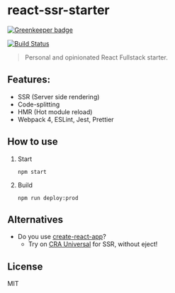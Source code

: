 # react-ssr-starter

[![Greenkeeper badge](https://badges.greenkeeper.io/antonybudianto/react-ssr-starter.svg)](https://greenkeeper.io/)

[![Build Status](https://travis-ci.com/antonybudianto/react-ssr-starter.svg?branch=master)](https://travis-ci.com/antonybudianto/react-ssr-starter)

> Personal and opinionated React Fullstack starter.

## Features:

- SSR (Server side rendering)
- Code-splitting
- HMR (Hot module reload)
- Webpack 4, ESLint, Jest, Prettier

## How to use

1. Start
   ```
   npm start
   ```

2. Build
   ```
   npm run deploy:prod
   ```

## Alternatives
- Do you use [create-react-app](https://github.com/facebook/create-react-app)?
  - Try on [CRA Universal](https://github.com/antonybudianto/cra-universal) for SSR, without eject!

## License
MIT
